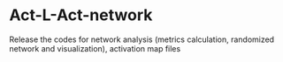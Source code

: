 # Act-L-Act-network
Release the codes for network analysis (metrics calculation, randomized network and visualization), activation map files
